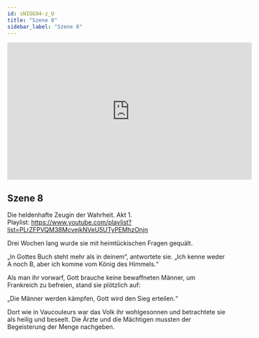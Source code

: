 ```yaml
---
id: sNIGG94-z_U
title: "Szene 8"
sidebar_label: "Szene 8"
---
```


<div class="video-float-container">
  <iframe
    width="560"
    height="315"
    src="https://www.youtube.com/embed/sNIGG94-z_U"
    title="YouTube video player"
    frameborder="0"
    allow="accelerometer; autoplay; clipboard-write; encrypted-media; gyroscope; picture-in-picture; web-share"
    referrerpolicy="strict-origin-when-cross-origin"
    allowfullscreen
  ></iframe>
</div>

## Szene 8

Die heldenhafte Zeugin der Wahrheit. Akt 1.   
Playlist: https://www.youtube.com/playlist?list=PLrZFPVQM38McvejkNVeU5UTyPEMhzOnjn 

Drei Wochen lang wurde sie mit heimtückischen Fragen gequält.

„In Gottes Buch steht mehr als in deinem“, antwortete sie. „Ich kenne weder A noch B, aber ich komme vom König des Himmels.“

Als man ihr vorwarf, Gott brauche keine bewaffneten Männer, um Frankreich zu befreien, stand sie plötzlich auf:

„Die Männer werden kämpfen, Gott wird den Sieg erteilen.“

Dort wie in Vaucouleurs war das Volk ihr wohlgesonnen und betrachtete sie als heilig und beseelt. Die Ärzte und die Mächtigen mussten der Begeisterung der Menge nachgeben.

